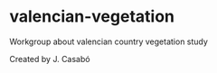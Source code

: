 valencian-vegetation
====================

Workgroup about valencian country vegetation study

Created by J. Casabó
